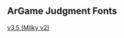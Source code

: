 ## ArGame Judgment Fonts

<a href="https://raw.githubusercontent.com/Tiny-Foxes/ArGame-Judgment-Fonts/master/Judgments/v3.5%20(Milky%20v2)%201x6.png">v3.5 (Milky v2)</a>
